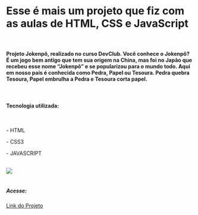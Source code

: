 <h1>Esse é mais um projeto que fiz com as aulas de HTML, CSS e JavaScript</h1>
<br>
<h4>Projeto Jokenpô, realizado no curso DevClub. Você conhece o Jokenpô? É um jogo bem antigo que tem sua origem na China, mas foi no Japão que recebeu esse nome “Jokenpô” e se popularizou para o mundo todo. Aqui em nosso país é conhecida como Pedra, Papel ou Tesoura. Pedra quebra Tesoura, Papel embrulha a Pedra e Tesoura corta papel.</h4>
<br>
<h4>Tecnologia utilizada:</h4>
<br>
<p>- HTML</p>
<p>- CSS3</p>
<p>- JAVASCRIPT</p>
<br>
<img src="https://raw.githubusercontent.com/sidneydevfrontend/projeto-jokenpo/refs/heads/main/JoKenP%C3%B4.png" />
<br>
<br>
<h5>Acesse:</h5>
<a href="#">Link do Projeto</a>
